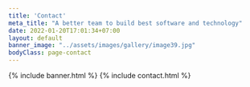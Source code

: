 ```yaml
---
title: 'Contact'
meta_title: "A better team to build best software and technology"
date: 2022-01-20T17:01:34+07:00
layout: default
banner_image: "../assets/images/gallery/image39.jpg"
bodyClass: page-contact
---
```


{% include banner.html %}
{% include contact.html %}